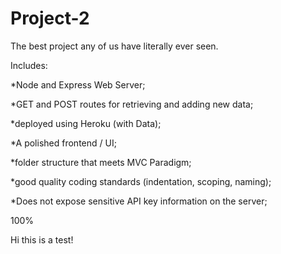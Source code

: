 # Project-2

The best project any of us have literally ever seen.

Includes:

*Node and Express Web Server;

*GET and POST routes for retrieving and adding new data;

*deployed using Heroku (with Data);

*A polished frontend / UI;

*folder structure that meets MVC Paradigm;

*good quality coding standards (indentation, scoping, naming);

*Does not expose sensitive API key information on the server;

100%

Hi this is a test!
